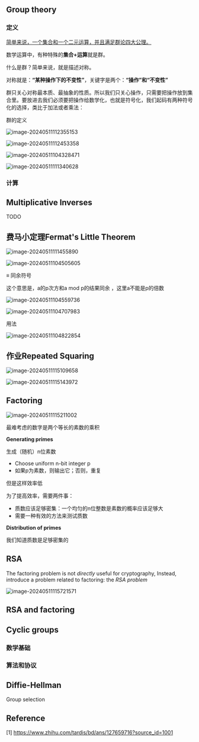 ## Group theory

### 定义

[简单来说，一个集合和一个二元运算，并且满足群论四大公理。](https://www.zhihu.com/tardis/bd/ans/127659716?source_id=1001)

数学运算中，有种特殊的**集合+运算**就是群。

什么是群？简单来说，就是描述对称。

对称就是：**“某种操作下的不变性”**，关键字是两个：**“操作”和“不变性”**

群只关心对称最本质、最抽象的性质。所以我们只关心操作，只需要把操作放到集合里。要放进去我们必须要把操作给数学化，也就是符号化，我们起码有两种符号化的选择，类比于加法或者乘法：

群的定义

![image-20240511112355153](D:\Workplace\github\soni_notes\docs\大学笔记\ust\cryptography\assets\image-20240511112355153.png)

![image-20240511112453358](D:\Workplace\github\soni_notes\docs\大学笔记\ust\cryptography\assets\image-20240511112453358.png)



![image-20240511104328471](D:\Workplace\github\soni_notes\docs\大学笔记\ust\cryptography\assets\image-20240511104328471.png)



![image-20240511111340628](D:\Workplace\github\soni_notes\docs\大学笔记\ust\cryptography\assets\image-20240511111340628.png)

### 计算





## Multiplicative Inverses

TODO



## 费马小定理Fermat's Little Theorem

![image-20240511111455890](D:\Workplace\github\soni_notes\docs\大学笔记\ust\cryptography\assets\image-20240511111455890.png)

![image-20240511104505605](D:\Workplace\github\soni_notes\docs\大学笔记\ust\cryptography\assets\image-20240511104505605.png)

≡ 同余符号

这个意思是，a的p次方和a mod p的结果同余 ，这里a不能是p的倍数

![image-20240511104559736](D:\Workplace\github\soni_notes\docs\大学笔记\ust\cryptography\assets\image-20240511104559736.png)

![image-20240511104707983](D:\Workplace\github\soni_notes\docs\大学笔记\ust\cryptography\assets\image-20240511104707983.png)

用法

![image-20240511104822854](D:\Workplace\github\soni_notes\docs\大学笔记\ust\cryptography\assets\image-20240511104822854.png)

## **作业Repeated Squaring**

![image-20240511115109658](D:\Workplace\github\soni_notes\docs\大学笔记\ust\cryptography\assets\image-20240511115109658.png)

![image-20240511115143972](D:\Workplace\github\soni_notes\docs\大学笔记\ust\cryptography\assets\image-20240511115143972.png)

## Factoring

![image-20240511115211002](D:\Workplace\github\soni_notes\docs\大学笔记\ust\cryptography\assets\image-20240511115211002.png)

最难考虑的数字是两个等长的素数的乘积

**Generating primes**

生成（随机）n位素数

- Choose uniform n-bit integer p
- 如果p为素数，则输出它；否则，重复

但是这样效率低

为了提高效率，需要两件事：

- 质数应该足够密集：一个均匀的n位整数是素数的概率应该足够大
- 需要一种有效的方法来测试质数

**Distribution of primes**

我们知道质数是足够密集的





## RSA

The factoring problem is not *directly* useful for cryptography, Instead, introduce a problem related to factoring: the *RSA problem*



![image-20240511115721571](D:\Workplace\github\soni_notes\docs\大学笔记\ust\cryptography\assets\image-20240511115721571.png)



## RSA and factoring



## Cyclic groups

### 数学基础



### 算法和协议





## Diffie-Hellman



Group selection

## Reference

[1] https://www.zhihu.com/tardis/bd/ans/127659716?source_id=1001